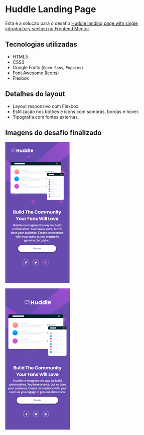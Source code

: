 # Huddle Landing Page

Esta é a solução para o desafio [Huddle landing page with single introductory section no Frontend Mentor](https://www.frontendmentor.io/challenges/huddle-landing-page-with-a-single-introductory-section-B_2Wvxgi0).

## Tecnologias utilizadas

- HTML5
- CSS3
- Google Fonts (`Open Sans`, `Poppins`)
- Font Awesome (Icons)
- Flexbox

## Detalhes do layout

- Layout responsivo com Flexbox.
- Estilização nos botões e icons com sombras, bordas e hover.
- Tipografia com fontes externas.

## Imagens do desafio finalizado

![Mobile](assets/images/mobile-screenshot.png)

![Desktop](assets/images/desktop-screenshot.png)

